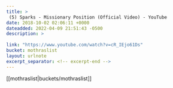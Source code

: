 ```yaml
---
title: > 
 (5) Sparks - Missionary Position (Official Video) - YouTube
date: 2018-10-02 02:06:11 +0000
dateadded: 2022-04-09 21:51:43 -0500
description: > 
 
link: "https://www.youtube.com/watch?v=cR_IEjo61Ds"
bucket: mothraslist
layout: urlnote
excerpt_separator: <!-- excerpt-end -->
--- 
```

 <!-- excerpt-end -->[[mothraslist|buckets/mothraslist]]
